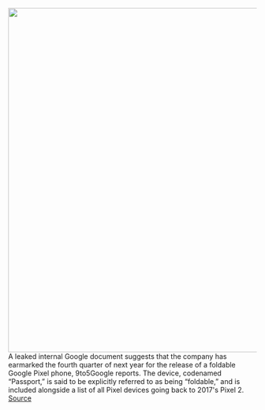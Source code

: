 <img src='https://cdn.vox-cdn.com/thumbor/1Gf_9l3cNPRXKdezssj25lrpinc=/0x0:2040x1360/1200x800/filters:focal(857x517:1183x843)/cdn.vox-cdn.com/uploads/chorus_image/image/67163775/vpavic_191016_3730_0085.0.jpg' width='700px' /><br/>
A leaked internal Google document suggests that the company has earmarked the fourth quarter of next year for the release of a foldable Google Pixel phone, 9to5Google reports. The device, codenamed “Passport,” is said to be explicitly referred to as being “foldable,” and is included alongside a list of all Pixel devices going back to 2017's Pixel 2.
<a href='https://www.theverge.com/2020/8/6/21356760/foldable-google-pixel-q4-2021-leaked-internal-document-5-5a-4a-5g'> Source <a/>